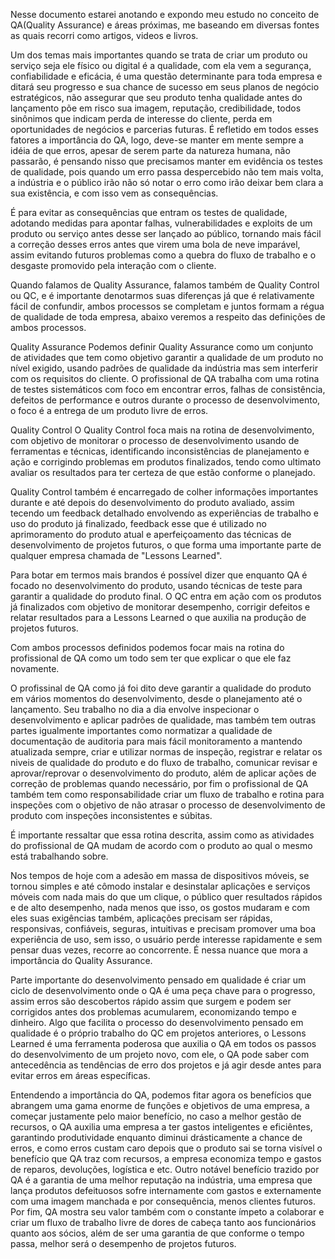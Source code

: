 Nesse documento estarei anotando e expondo meu estudo no conceito de 
QA(Quality Assurance) e áreas próximas, me baseando em diversas fontes as
quais recorri como artigos, videos e livros.

Um dos temas mais importantes quando se trata de criar um produto ou serviço
seja ele físico ou digital é a qualidade, com ela vem a segurança, 
confiabilidade e eficácia, é uma questão determinante para toda empresa e 
ditará seu progresso e sua chance de sucesso em seus planos de negócio
estratégicos, não assegurar que seu produto tenha qualidade antes do
lançamento põe em risco sua imagem, reputação, credibilidade, todos
sinônimos que indicam perda de interesse do cliente, perda em oportunidades
de negócios e parcerias futuras. É refletido em todos esses fatores a 
importância do QA, logo, deve-se manter em mente sempre a idéia de que erros,
apesar de serem parte da natureza humana, não passarão, é pensando nisso que
precisamos manter em evidência os testes de qualidade, pois quando um erro
passa despercebido não tem mais volta, a indústria e o público irão não só
notar o erro como irão deixar bem clara a sua existência, e com isso vem
as consequências.

É para evitar as consequências que entram os testes de qualidade, adotando
medidas para apontar falhas, vulnerabilidades e exploits de um produto ou
serviço antes desse ser lançado ao público, tornando mais fácil a correção
desses erros antes que virem uma bola de neve imparável, assim evitando 
futuros problemas como a quebra do fluxo de trabalho e o desgaste promovido
pela interação com o cliente.

Quando falamos de Quality Assurance, falamos também de Quality Control ou QC,
e é importante denotarmos suas diferenças já que é relativamente fácil de
confundir, ambos processos se completam e juntos formam a régua de qualidade
de toda empresa, abaixo veremos a respeito das definições de ambos processos.

Quality Assurance
Podemos definir Quality Assurance como um conjunto de atividades que tem como
objetivo garantir a qualidade de um produto no nível exigido, usando padrões
de qualidade da indústria mas sem interferir com os requisitos do cliente.
O profissional de QA trabalha com uma rotina de testes sistemáticos com foco
em encontrar erros, falhas de consistência, defeitos de performance e outros
durante o processo de desenvolvimento, o foco é a entrega de um produto livre
de erros.

Quality Control
O Quality Control foca mais na rotina de desenvolvimento, com objetivo de
monitorar o processo de desenvolvimento usando de ferramentas e técnicas,
identificando inconsistências de planejamento e ação e corrigindo problemas
em produtos finalizados, tendo como ultimato avaliar os resultados para 
ter certeza de que estão conforme o planejado.

Quality Control também é encarregado de colher informações importantes
durante e até depois do desenvolvimento do produto avaliado, assim tecendo
um feedback detalhado envolvendo as experiências de trabalho e uso do produto
já finalizado, feedback esse que é utilizado no aprimoramento do produto
atual e aperfeiçoamento das técnicas de desenvolvimento de projetos futuros,
o que forma uma importante parte de qualquer empresa chamada de
"Lessons Learned".

Para botar em termos mais brandos é possível dizer que enquanto QA é focado
no desenvolvimento do produto, usando técnicas de teste para garantir a 
qualidade do produto final. O QC entra em ação com os produtos já finalizados
com objetivo de monitorar desempenho, corrigir defeitos e relatar resultados
para a Lessons Learned o que auxilia na produção de projetos futuros.

Com ambos processos definidos podemos focar mais na rotina do profissional de
QA como um todo sem ter que explicar o que ele faz novamente.

O profissinal de QA como já foi dito deve garantir a qualidade do produto
em vários momentos do desenvolvimento, desde o planejamento até o lançamento.
Seu trabalho no dia a dia envolve inspecionar o desenvolvimento e aplicar
padrões de qualidade, mas também tem outras partes igualmente importantes
como normatizar a qualidade de documentação de auditoria para mais fácil
monitoramento a mantendo atualizada sempre, criar e utilizar normas de
inspeção, registrar e relatar os niveis de qualidade do produto e do fluxo
de trabalho, comunicar revisar e aprovar/reprovar o desenvolvimento
do produto, além de aplicar ações de correção de problemas quando necessário,
por fim o profissional de QA também tem como responsabilidade criar um fluxo
de trabalho e rotina para inspeções com o objetivo de não atrasar o processo
de desenvolvimento de produto com inspeções inconsistentes e súbitas.

É importante ressaltar que essa rotina descrita, assim como as atividades do
profissional de QA mudam de acordo com o produto ao qual o mesmo está 
trabalhando sobre.

Nos tempos de hoje com a adesão em massa de dispositivos móveis, se tornou
simples e até cômodo instalar e desinstalar aplicações e serviços móveis com
nada mais do que um clique, o público quer resultados rápidos e de alto
desempenho, nada menos que isso, os gostos mudaram e com eles suas exigências
também, aplicações precisam ser rápidas, responsivas, confiáveis, seguras,
intuitivas e precisam promover uma boa experiência de uso, sem isso, o 
usuário perde interesse rapidamente e sem pensar duas vezes, recorre ao 
concorrente. É nessa nuance que mora a importância do Quality Assurance.

Parte importante do desenvolvimento pensado em qualidade é criar um ciclo
de desenvolvimento onde o QA é uma peça chave para o progresso, assim erros
são descobertos rápido assim que surgem e podem ser corrigidos antes dos
problemas acumularem, economizando tempo e dinheiro. Algo que facilita o
processo do desenvolvimento pensado em qualidade é o próprio trabalho do QC
em projetos anteriores, o Lessons Learned é uma ferramenta poderosa que
auxilia o QA em todos os passos do desenvolvimento de um projeto novo, com
ele, o QA pode saber com antecedência as tendências de erro dos projetos
e já agir desde antes para evitar erros em áreas específicas.

Entendendo a importância do QA, podemos fitar agora os benefícios que
abrangem uma gama enorme de funções e objetivos de uma empresa, a começar
justamente pelo maior benefício, no caso a melhor gestão de recursos, o
QA auxilia uma empresa a ter gastos inteligentes e eficiêntes, garantindo
produtividade enquanto diminui drásticamente a chance de erros, e como
erros custam caro depois que o produto sai se torna visível o benefício
que QA traz com recursos, a empresa economiza tempo e gastos de reparos,
devoluções, logística e etc. Outro notável benefício trazido por QA é 
a garantia de uma melhor reputação na indústria, uma empresa que lança
produtos defeituosos sofre internamente com gastos e externamente com
uma imagem manchada e por consequência, menos clientes futuros. Por fim,
QA mostra seu valor também com o constante ímpeto a colaborar e criar um
fluxo de trabalho livre de dores de cabeça tanto aos funcionários quanto
aos sócios, além de ser uma garantia de que conforme o tempo passa, melhor
será o desempenho de projetos futuros.